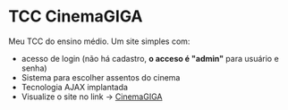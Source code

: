 # TCC CinemaGIGA
Meu TCC do ensino médio. Um site simples com:  
* acesso de login (não há cadastro, **o acceso é "admin"** para usuário e senha)
* Sistema para escolher assentos do cinema
* Tecnologia AJAX implantada
* Visualize o site no link -> [CinemaGIGA](https://cinemagiga2.000webhostapp.com/)
